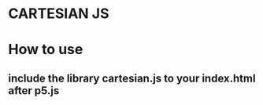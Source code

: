 # CARTESIAN JS

# How to use
## include the library cartesian.js to your index.html after p5.js
  <script src="p5.min.js"></script>
  <script src="cartesian.js"></script>
  <script src="sketch.js" ></script>

